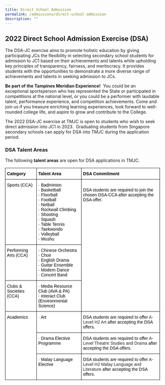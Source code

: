 ```yaml
---
title: Direct School Admission
permalink: /admissions/direct-school-admission
description: ""
---
```

## 2022 Direct School Admission Exercise (DSA)


The DSA-JC exercise aims to promote holistic education by giving participating JCs the flexibility in selecting secondary school students for admission to JC1 based on their achievements and talents while upholding key principles of transparency, fairness, and meritocracy. It provides students with the opportunities to demonstrate a more diverse range of achievements and talents in seeking admission to JCs. 

**Be part of the Tampines Meridian Experience!**  You could be an exceptional sportsperson who has represented the State or participated in competitions at the national level, or you could be a performer with laudable talent, performance experience, and competition achievements. Come and join us if you treasure enriching learning experiences, look forward to well-rounded college life, and aspire to grow and contribute to the College.

The 2022 DSA-JC exercise at TMJC is open to students who wish to seek direct admission into JC1 in 2023.  Graduating students from Singapore secondary schools can apply for DSA into TMJC during the application period.

### DSA Talent Areas

The following **talent areas** are open for DSA applications in TMJC.

<style type="text/css">
.tg  {border-collapse:collapse;border-spacing:0;}
.tg td{border-color:black;border-style:solid;border-width:1px;font-family:Arial, sans-serif;font-size:14px;
  overflow:hidden;padding:10px 5px;word-break:normal;}
.tg th{border-color:black;border-style:solid;border-width:1px;font-family:Arial, sans-serif;font-size:14px;
  font-weight:normal;overflow:hidden;padding:10px 5px;word-break:normal;}
.tg .tg-l2bf{background-color:#FFF;color:#222;font-weight:bold;text-align:left;vertical-align:top}
.tg .tg-tsok{background-color:#FFF;color:#222;text-align:left;vertical-align:top}
</style>
<table class="tg">
<thead>
  <tr>
    <th class="tg-l2bf"><span style="color:black">Category</span></th>
    <th class="tg-l2bf"><span style="color:black">Talent Area</span></th>
    <th class="tg-l2bf"><span style="color:black">DSA Commitment</span></th>
  </tr>
</thead>
<tbody>
  <tr>
    <td class="tg-tsok"><span style="color:black">Sports (CCA)</span></td>
    <td class="tg-tsok"><span style="color:black">·</span>    <span style="color:black">Badminton</span><br><span style="color:black">·</span>    <span style="color:black">Basketball</span><br><span style="color:black">·</span>    <span style="color:black">Floorball</span><br><span style="color:black">·</span>    <span style="color:black">Football</span><br><span style="color:black">·</span>    <span style="color:black">Netball</span><br><span style="color:black">·</span>    <span style="color:black">Rockwall Climbing</span><br><span style="color:black">·</span>    <span style="color:black">Shooting</span><br><span style="color:black">·</span>    <span style="color:black">Squash</span><br><span style="color:black">·</span>    <span style="color:black">Table Tennis</span><br><span style="color:black">·</span>    <span style="color:black">Taekwondo</span><br><span style="color:black">·</span>    <span style="color:black">Volleyball</span><br><span style="color:black">·</span>    <span style="color:black">Wushu</span></td>
    <td class="tg-tsok" rowspan="3"><span style="color:black"> </span><br><span style="color:black">DSA students are required to join the chosen DSA-CCA after accepting the DSA offer.</span></td>
  </tr>
  <tr>
    <td class="tg-tsok"><span style="color:black">Performing Arts (CCA)</span></td>
    <td class="tg-tsok"><span style="color:black">·</span>    <span style="color:black">Chinese Orchestra</span><br><span style="color:black">·</span>    <span style="color:black">Choir</span><br><span style="color:black">·</span>    <span style="color:black">English Drama</span><br><span style="color:black">·</span>    <span style="color:black">Guitar Ensemble</span><br><span style="color:black">·</span>    <span style="color:black">Modern Dance</span><br><span style="color:black">·</span>    <span style="color:black">Concert Band</span></td>
  </tr>
  <tr>
    <td class="tg-tsok"><span style="color:black">Clubs &amp; Societies (CCA)</span></td>
    <td class="tg-tsok"><span style="color:black">·</span>    <span style="color:black">Media Resource Club (AVA &amp; PA)</span><br><span style="color:black">·</span>   <span style="color:black">Interact Club (Environmental Science)</span></td>
  </tr>
  <tr>
    <td class="tg-tsok" rowspan="3"><span style="color:black">Academics</span></td>
    <td class="tg-tsok"><span style="color:black">·</span>     <span style="color:black">Art</span><br><span style="color:black"> </span></td>
    <td class="tg-tsok"><span style="color:black">DSA students are required to offer</span> A-Level H2 Art <span style="color:black">after accepting the DSA offers.</span></td>
  </tr>
  <tr>
    <td class="tg-tsok"><span style="color:black">·</span>   <span style="color:black">Drama Elective Programme</span></td>
    <td class="tg-tsok"><span style="color:black">DSA students are required to offer</span> A-Level Theatre Studies and Drama <span style="color:black">after accepting the DSA offers.</span></td>
  </tr>
  <tr>
    <td class="tg-tsok"><span style="color:black">·</span>    <span style="color:black">Malay Language Elective</span></td>
    <td class="tg-tsok"><span style="color:black">DSA students are required to offer</span> A-Level H2 Malay Language and Literature <span style="color:black">after accepting the DSA offers.</span></td>
  </tr>
</tbody>
</table>